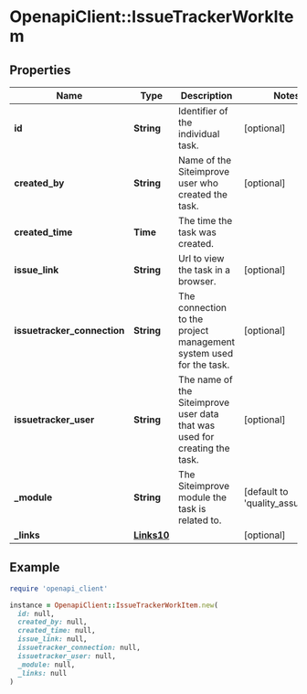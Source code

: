 # OpenapiClient::IssueTrackerWorkItem

## Properties

| Name | Type | Description | Notes |
| ---- | ---- | ----------- | ----- |
| **id** | **String** | Identifier of the individual task. | [optional] |
| **created_by** | **String** | Name of the Siteimprove user who created the task. | [optional] |
| **created_time** | **Time** | The time the task was created. |  |
| **issue_link** | **String** | Url to view the task in a browser. | [optional] |
| **issuetracker_connection** | **String** | The connection to the project management system used for the task. | [optional] |
| **issuetracker_user** | **String** | The name of the Siteimprove user data that was used for creating the task. | [optional] |
| **_module** | **String** | The Siteimprove module the task is related to. | [default to &#39;quality_assurance&#39;] |
| **_links** | [**Links10**](Links10.md) |  | [optional] |

## Example

```ruby
require 'openapi_client'

instance = OpenapiClient::IssueTrackerWorkItem.new(
  id: null,
  created_by: null,
  created_time: null,
  issue_link: null,
  issuetracker_connection: null,
  issuetracker_user: null,
  _module: null,
  _links: null
)
```


